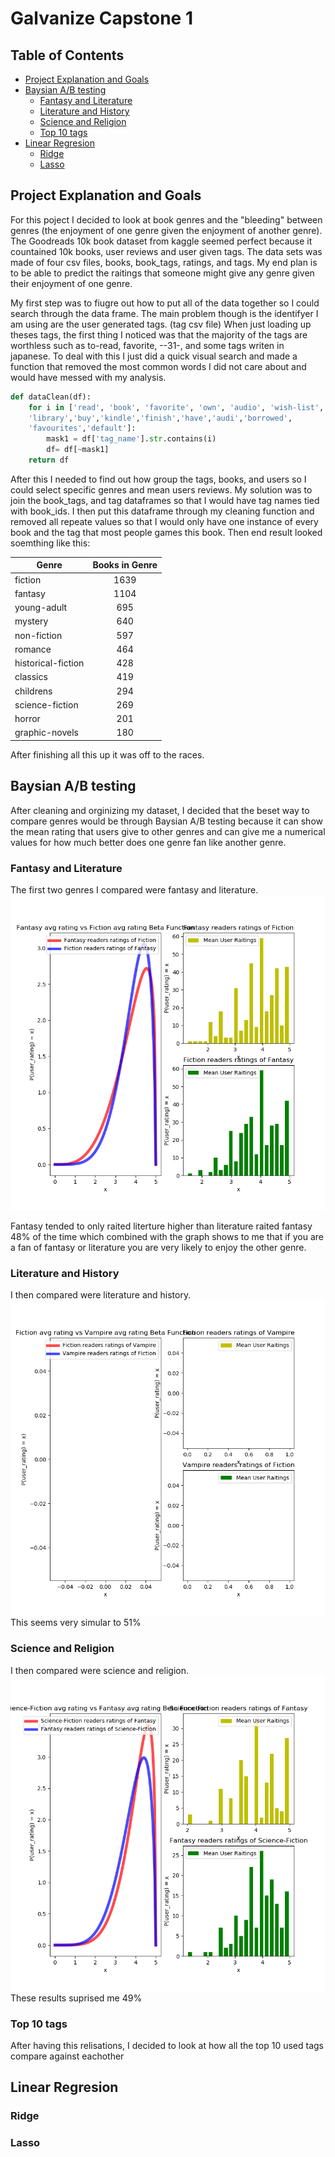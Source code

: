 # Galvanize Capstone 1

## Table of Contents

- [Project Explanation and Goals](#project-explanation-and-goals)    
- [Baysian A/B testing](#baysian-ab-testing)        
    - [Fantasy and Literature](#fantasy-and-literature)        
    - [Literature and History](#literature-and-history)        
    - [Science and Religion](#science-and-religion)        
    - [Top 10 tags](#top-10-tags)    
- [Linear Regresion](#linear-regresion)        
    - [Ridge](#ridge)        
    - [Lasso](#lasso)

## Project Explanation and Goals

For this poject I decided to look at book genres and the "bleeding" between genres (the enjoyment of one genre given the enjoyment of another genre). The Goodreads 10k book dataset from kaggle seemed perfect because it countained 10k books, user reviews and user given tags. The data sets was made of four csv files, books, book_tags, ratings, and tags. My end plan is to be able to predict the raitings that someone might give any genre given their enjoyment of one genre. 

My first step was to fiugre out how to put all of the data together so I could search through the data frame. The main problem though is the identifyer I am using are the user generated tags. (tag csv file) When just loading up theses tags, the first thing I noticed was that the majority of the tags are worthless such as to-read, favorite, --31-, and some tags writen in japanese. To deal with this I just did a quick visual search and made a function that removed the most common words I did not care about and would have messed with my analysis.
```python
def dataClean(df):
    for i in ['read', 'book', 'favorite', 'own', 'audio', 'wish-list', '--', 
    'library','buy','kindle','finish','have','audi','borrowed',
    'favourites','default']:
        mask1 = df['tag_name'].str.contains(i)
        df= df[~mask1]
    return df
```

After this I needed to find out how group the tags, books, and users so I could select specific genres and mean users reviews. My solution was to join the book_tags, and tag dataframes so that I would have tag names tied with book_ids. I then put this dataframe through my cleaning function and removed all repeate values so that I would only have one instance of every book and the tag that most people games this book. Then end result looked soemthing like this:

| Genre        | Books in Genre           |
| ------------- |:-------------:|
|fiction            |      1639|
|fantasy            |      1104|
|young-adult        |       695|
|mystery            |       640|
|non-fiction        |       597|
|romance            |       464|
|historical-fiction |       428|
|classics           |       419|
|childrens          |       294|
|science-fiction    |       269|
|horror             |       201|
|graphic-novels     |       180|

After finishing all this up it was off to the races.

## Baysian A/B testing

After cleaning and orginizing my dataset, I decided that the beset way to compare genres would be through Baysian A/B testing because it can show the mean rating that users give to other genres and can give me a numerical values for how much better does one genre fan like another genre.

### Fantasy and Literature
The first two genres I compared were fantasy and literature.
![alt text](images/fig_Fantasy.png)

Fantasy tended to only raited literture higher than literature raited fantasy 48% of the time which combined with the graph shows to me that if you are a fan of fantasy or literature you are very likely to enjoy the other genre.

### Literature and History

I then compared were literature and history.
![alt text](images/fig_Fiction.png)
This seems very simular to 51%


### Science and Religion

I then compared were science and religion.
![alt text](images/fig_Science-Fiction.png)
These results suprised me 49%

### Top 10 tags

After having this relisations, I decided to look at how all the top 10 used tags compare against eachother

## Linear Regresion

### Ridge

### Lasso